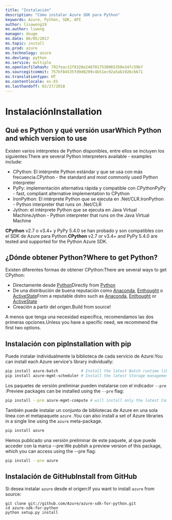 ```yaml
---
title: "Instalación"
description: "Cómo instalar Azure SDK para Python"
keywords: Azure, Python, SDK, API
author: lisawong19
ms.author: liwong
manager: douge
ms.date: 06/05/2017
ms.topic: install
ms.prod: azure
ms.technology: azure
ms.devlang: python
ms.service: multiple
ms.openlocfilehash: 792feac12f8328e2467017530065350e347c59b7
ms.sourcegitcommit: 757bf84535fd9d8299c4b51ec92a5ab1926cb671
ms.translationtype: HT
ms.contentlocale: es-ES
ms.lasthandoff: 02/27/2018
---
```

# <a name="installation"></a><span data-ttu-id="5bb34-104">Instalación</span><span class="sxs-lookup"><span data-stu-id="5bb34-104">Installation</span></span>

## <a name="which-python-and-which-version-to-use"></a><span data-ttu-id="5bb34-105">Qué es Python y qué versión usar</span><span class="sxs-lookup"><span data-stu-id="5bb34-105">Which Python and which version to use</span></span>
<span data-ttu-id="5bb34-106">Existen varios intérpretes de Python disponibles, entre ellos se incluyen los siguientes:</span><span class="sxs-lookup"><span data-stu-id="5bb34-106">There are several Python interpreters available - examples include:</span></span>

* <span data-ttu-id="5bb34-107">CPython: El intérprete Python estándar y que se usa con más frecuencia.</span><span class="sxs-lookup"><span data-stu-id="5bb34-107">CPython - the standard and most commonly used Python interpreter</span></span>
* <span data-ttu-id="5bb34-108">PyPy: implementación alternativa rápida y compatible con CPython</span><span class="sxs-lookup"><span data-stu-id="5bb34-108">PyPy - fast, compliant alternative implementation to CPython</span></span>
* <span data-ttu-id="5bb34-109">IronPython: El intérprete Python que se ejecuta en .Net/CLR.</span><span class="sxs-lookup"><span data-stu-id="5bb34-109">IronPython - Python interpreter that runs on .Net/CLR</span></span>
* <span data-ttu-id="5bb34-110">Jython: el intérprete Python que se ejecuta en Java Virtual Machine</span><span class="sxs-lookup"><span data-stu-id="5bb34-110">Jython - Python interpreter that runs on the Java Virtual Machine</span></span>

<span data-ttu-id="5bb34-111">**CPython** v2.7 o v3.4+ y PyPy 5.4.0 se han probado y son compatibles con el SDK de Azure para Python.</span><span class="sxs-lookup"><span data-stu-id="5bb34-111">**CPython** v2.7 or v3.4+ and PyPy 5.4.0 are tested and supported for the Python Azure SDK.</span></span>

## <a name="where-to-get-python"></a><span data-ttu-id="5bb34-112">¿Dónde obtener Python?</span><span class="sxs-lookup"><span data-stu-id="5bb34-112">Where to get Python?</span></span>
<span data-ttu-id="5bb34-113">Existen diferentes formas de obtener CPython:</span><span class="sxs-lookup"><span data-stu-id="5bb34-113">There are several ways to get CPython:</span></span>

* <span data-ttu-id="5bb34-114">Directamente desde [Python](https://www.python.org/)</span><span class="sxs-lookup"><span data-stu-id="5bb34-114">Directly from [Python](https://www.python.org/)</span></span>
* <span data-ttu-id="5bb34-115">De una distribución de buena reputación como [Anaconda](https://www.anaconda.com/), [Enthought](https://www.enthought.com/) o [ActiveState](https://www.activestate.com/)</span><span class="sxs-lookup"><span data-stu-id="5bb34-115">From a reputable distro such as [Anaconda](https://www.anaconda.com/), [Enthought](https://www.enthought.com/) or [ActiveState](https://www.activestate.com/)</span></span>
* <span data-ttu-id="5bb34-116">Creación a partir del origen.</span><span class="sxs-lookup"><span data-stu-id="5bb34-116">Build from source!</span></span>

<span data-ttu-id="5bb34-117">A menos que tenga una necesidad específica, recomendamos las dos primeras opciones.</span><span class="sxs-lookup"><span data-stu-id="5bb34-117">Unless you have a specific need, we recommend the first two options.</span></span>

## <a name="installation-with-pip"></a><span data-ttu-id="5bb34-118">Instalación con pip</span><span class="sxs-lookup"><span data-stu-id="5bb34-118">Installation with pip</span></span>

<span data-ttu-id="5bb34-119">Puede instalar individualmente la biblioteca de cada servicio de Azure:</span><span class="sxs-lookup"><span data-stu-id="5bb34-119">You can install each Azure service's library individually:</span></span>

```bash
pip install azure-batch          # Install the latest Batch runtime library
pip install azure-mgmt-scheduler # Install the latest Storage management library
```

<span data-ttu-id="5bb34-120">Los paquetes de versión preliminar pueden instalarse con el indicador `--pre` :</span><span class="sxs-lookup"><span data-stu-id="5bb34-120">Preview packages can be installed using the `--pre` flag:</span></span>

```bash
pip install --pre azure-mgmt-compute # will install only the latest Compute Management library
```

<span data-ttu-id="5bb34-121">También puede instalar un conjunto de bibliotecas de Azure en una sola línea con el metapaquete `azure` .</span><span class="sxs-lookup"><span data-stu-id="5bb34-121">You can also install a set of Azure libraries in a single line using the `azure` meta-package.</span></span>

```bash
pip install azure
```

<span data-ttu-id="5bb34-122">Hemos publicado una versión preliminar de este paquete, al que puede acceder con la marca --pre:</span><span class="sxs-lookup"><span data-stu-id="5bb34-122">We publish a preview version of this package, which you can access using the --pre flag:</span></span>

```bash
pip install --pre azure
```

## <a name="install-from-github"></a><span data-ttu-id="5bb34-123">Instalación de GitHub</span><span class="sxs-lookup"><span data-stu-id="5bb34-123">Install from GitHub</span></span>

<span data-ttu-id="5bb34-124">Si desea instalar `azure` desde el origen:</span><span class="sxs-lookup"><span data-stu-id="5bb34-124">If you want to install `azure` from source:</span></span>

    git clone git://github.com/Azure/azure-sdk-for-python.git
    cd azure-sdk-for-python
    python setup.py install